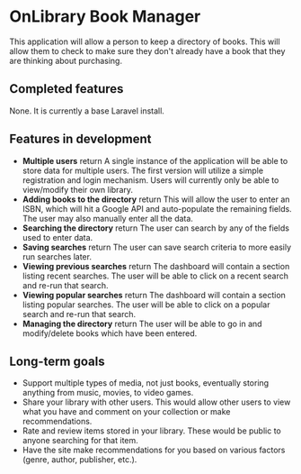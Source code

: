 OnLibrary Book Manager
======================

This application will allow a person to keep a directory of books. This will allow them to check to make sure they
don't already have a book that they are thinking about purchasing.

Completed features
------------------

None. It is currently a base Laravel install.

Features in development
-----------------------

 *  **Multiple users**  return
    A single instance of the application will be able to store data for multiple users. The first version will utilize
    a simple registration and login mechanism. Users will currently only be able to view/modify their own library.
 *  **Adding books to the directory**  return
    This will allow the user to enter an ISBN, which will hit a Google API and auto-populate the remaining fields. The
    user may also manually enter all the data.
 *  **Searching the directory**  return
    The user can search by any of the fields used to enter data.
 *  **Saving searches**  return
    The user can save search criteria to more easily run searches later.
 *  **Viewing previous searches**  return
    The dashboard will contain a section listing recent searches. The user will be able to click on a recent search
    and re-run that search.
 *  **Viewing popular searches**  return
    The dashboard will contain a section listing popular searches. The user will be able to click on a popular search
    and re-run that search.
 *  **Managing the directory**  return
    The user will be able to go in and modify/delete books which have been entered.

Long-term goals
---------------

 *  Support multiple types of media, not just books, eventually storing anything from music, movies, to video games.
 *  Share your library with other users. This would allow other users to view what you have and comment on your
    collection or make recommendations.
 *  Rate and review items stored in your library. These would be public to anyone searching for that item.
 *  Have the site make recommendations for you based on various factors (genre, author, publisher, etc.).
